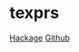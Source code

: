 # texprs

[Hackage](https://hackage.haskell.org/package/texprs)
[Github](https://github.com/edemko/texprs)
